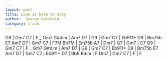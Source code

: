 ```yaml
---
layout: post
title: Love is here to stay
author:  George Gershwin
category: track
---
```





<canvas class="chords"  markdown="0">
G9 | Gm7 C7 | F _ Gm7 G#dim | Am7 D7 | G9 | Gm7 C7 | Eb911+ D9 | Bm75b E7
Am7 D7 | Gm7 C7 | F7M Bb7M | Em75b A7 | Dm7 | G7 | Gm7 | C7
G9 | Gm7 C7 | F _ Gm7 G#dim | Am7 D7 | G9 | Gm7 C7 | Eb911+ D9 | Bm75b E7
Am7 D7 | Gm7 C7 | Eb911+ D7 | Bb6 Bdim | F Dm7 | Gm7 C7 | F | F
</canvas>
